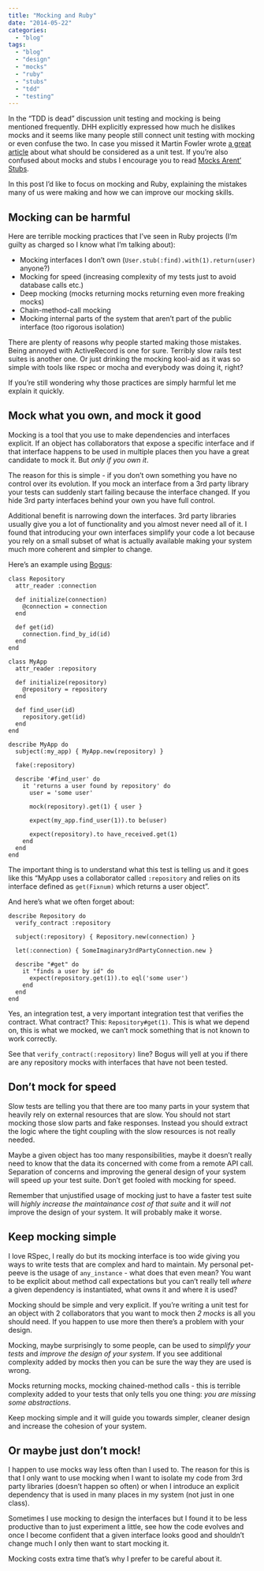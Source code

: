 ```yaml
---
title: "Mocking and Ruby"
date: "2014-05-22"
categories: 
  - "blog"
tags: 
  - "blog"
  - "design"
  - "mocks"
  - "ruby"
  - "stubs"
  - "tdd"
  - "testing"
---
```


In the “TDD is dead” discussion unit testing and mocking is being mentioned frequently. DHH explicitly expressed how much he dislikes mocks and it seems like many people still connect unit testing with mocking or even confuse the two. In case you missed it Martin Fowler wrote [a great article](http://martinfowler.com/bliki/UnitTest.html) about what should be considered as a unit test. If you’re also confused about mocks and stubs I encourage you to read [Mocks Arent’ Stubs](http://martinfowler.com/articles/mocksArentStubs.html).

In this post I’d like to focus on mocking and Ruby, explaining the mistakes many of us were making and how we can improve our mocking skills.

## Mocking can be harmful

Here are terrible mocking practices that I’ve seen in Ruby projects (I’m guilty as charged so I know what I’m talking about):

- Mocking interfaces I don’t own (`User.stub(:find).with(1).return(user)` anyone?)
- Mocking for speed (increasing complexity of my tests just to avoid database calls etc.)
- Deep mocking (mocks returning mocks returning even more freaking mocks)
- Chain-method-call mocking
- Mocking internal parts of the system that aren’t part of the public interface (too rigorous isolation)

There are plenty of reasons why people started making those mistakes. Being annoyed with ActiveRecord is one for sure. Terribly slow rails test suites is another one. Or just drinking the mocking kool-aid as it was so simple with tools like rspec or mocha and everybody was doing it, right?

If you’re still wondering why those practices are simply harmful let me explain it quickly.

## Mock what you own, and mock it good

Mocking is a tool that you use to make dependencies and interfaces explicit. If an object has collaborators that expose a specific interface and if that interface happens to be used in multiple places then you have a great candidate to mock it. But _only if you own it_.

The reason for this is simple - if you don’t own something you have no control over its evolution. If you mock an interface from a 3rd party library your tests can suddenly start failing because the interface changed. If you hide 3rd party interfaces behind your own you have full control.

Additional benefit is narrowing down the interfaces. 3rd party libraries usually give you a lot of functionality and you almost never need all of it. I found that introducing your own interfaces simplify your code a lot because you rely on a small subset of what is actually available making your system much more coherent and simpler to change.

Here’s an example using [Bogus](https://github.com/psyho/bogus):

```generic
class Repository
  attr_reader :connection

  def initialize(connection)
    @connection = connection
  end

  def get(id)
    connection.find_by_id(id)
  end
end

class MyApp
  attr_reader :repository

  def initialize(repository)
    @repository = repository
  end

  def find_user(id)
    repository.get(id)
  end
end

describe MyApp do
  subject(:my_app) { MyApp.new(repository) }

  fake(:repository)

  describe '#find_user' do
    it 'returns a user found by repository' do
      user = 'some user'

      mock(repository).get(1) { user }

      expect(my_app.find_user(1)).to be(user)

      expect(repository).to have_received.get(1)
    end
  end
end

```

The important thing is to understand what this test is telling us and it goes like this “MyApp uses a collaborator called `:repository` and relies on its interface defined as `get(Fixnum)` which returns a user object”.

And here’s what we often forget about:

```generic
describe Repository do
  verify_contract :repository

  subject(:repository) { Repository.new(connection) }

  let(:connection) { SomeImaginary3rdPartyConnection.new }

  describe "#get" do
    it "finds a user by id" do
      expect(repository.get(1)).to eql('some user')
    end
  end
end

```

Yes, an integration test, a very important integration test that verifies the contract. What contract? This: `Repository#get(1)`. This is what we depend on, this is what we mocked, we can’t mock something that is not known to work correctly.

See that `verify_contract(:repository)` line? Bogus will yell at you if there are any repository mocks with interfaces that have not been tested.

## Don’t mock for speed

Slow tests are telling you that there are too many parts in your system that heavily rely on external resources that are slow. You should not start mocking those slow parts and fake responses. Instead you should extract the logic where the tight coupling with the slow resources is not really needed.

Maybe a given object has too many responsibilities, maybe it doesn’t really need to know that the data its concerned with come from a remote API call. Separation of concerns and improving the general design of your system will speed up your test suite. Don’t get fooled with mocking for speed.

Remember that unjustified usage of mocking just to have a faster test suite will _highly increase the maintainance cost of that suite_ and it _will not_ improve the design of your system. It will probably make it worse.

## Keep mocking simple

I love RSpec, I really do but its mocking interface is too wide giving you ways to write tests that are complex and hard to maintain. My personal pet-peeve is the usage of `any_instance` - what does that even mean? You want to be explicit about method call expectations but you can’t really tell _where_ a given dependency is instantiated, what owns it and where it is used?

Mocking should be simple and very explicit. If you’re writing a unit test for an object with 2 collaborators that you want to mock then _2 mocks_ is all you should need. If you happen to use more then there’s a problem with your design.

Mocking, maybe surprisingly to some people, can be used to _simplify your tests_ and _improve the design of your system_. If you see additional complexity added by mocks then you can be sure the way they are used is wrong.

Mocks returning mocks, mocking chained-method calls - this is terrible complexity added to your tests that only tells you one thing: _you are missing some abstractions_.

Keep mocking simple and it will guide you towards simpler, cleaner design and increase the cohesion of your system.

## Or maybe just don’t mock!

I happen to use mocks way less often than I used to. The reason for this is that I only want to use mocking when I want to isolate my code from 3rd party libraries (doesn’t happen so often) or when I introduce an explicit dependency that is used in many places in my system (not just in one class).

Sometimes I use mocking to design the interfaces but I found it to be less productive than to just experiment a little, see how the code evolves and once I become confident that a given interface looks good and shouldn’t change much I only then want to start mocking it.

Mocking costs extra time that’s why I prefer to be careful about it.
